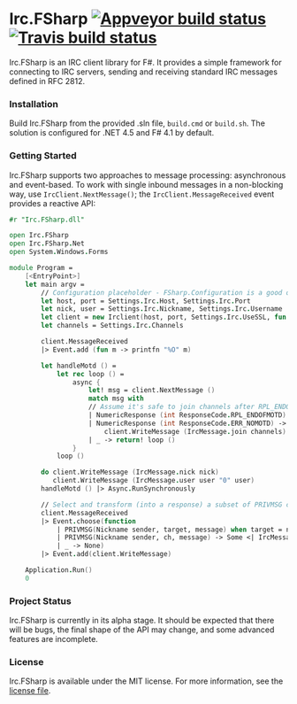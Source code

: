 # Irc.FSharp [![Appveyor build status](https://ci.appveyor.com/api/projects/status/phblrb0ix2g1kowr?svg=true)](https://ci.appveyor.com/project/cagyirey/irc-fsharp) [![Travis build status](https://travis-ci.org/cagyirey/Irc.FSharp.svg?branch=master)](https://travis-ci.org/cagyirey/Irc.FSharp)

Irc.FSharp is an IRC client library for F#. It provides a simple framework for connecting to IRC servers, sending and receiving standard IRC messages defined in RFC 2812.

### Installation

Build Irc.FSharp from the provided .sln file, `build.cmd` or `build.sh`. The solution is configured for .NET 4.5 and F# 4.1 by default.

### Getting Started

Irc.FSharp supports two approaches to message processing: asynchronous and event-based. To work with single inbound messages in a non-blocking way, use `IrcClient.NextMessage()`; the `IrcClient.MessageReceived` event provides a reactive API:

```fsharp
#r "Irc.FSharp.dll"

open Irc.FSharp
open Irc.FSharp.Net
open System.Windows.Forms

module Program = 
    [<EntryPoint>]
    let main argv = 
        // Configuration placeholder - FSharp.Configuration is a good option
        let host, port = Settings.Irc.Host, Settings.Irc.Port
        let nick, user = Settings.Irc.Nickname, Settings.Irc.Username
        let client = new Irclient(host, port, Settings.Irc.UseSSL, fun _ _ _ _ -> true)
        let channels = Settings.Irc.Channels

        client.MessageReceived
        |> Event.add (fun m -> printfn "%O" m)

        let handleMotd () =
            let rec loop () =
                async {
                    let! msg = client.NextMessage ()
                    match msg with
                    // Assume it's safe to join channels after RPL_ENDOFMOTD or ERR_NOMOTD.
                    | NumericResponse (int ResponseCode.RPL_ENDOFMOTD)
                    | NumericResponse (int ResponseCode.ERR_NOMOTD) ->
                        client.WriteMessage (IrcMessage.join channels)
                    | _ -> return! loop ()
                }
            loop ()

        do client.WriteMessage (IrcMessage.nick nick)
           client.WriteMessage (IrcMessage.user user "0" user)
        handleMotd () |> Async.RunSynchronously

        // Select and transform (into a response) a subset of PRIVMSG commands and run a command (function) on the output
        client.MessageReceived
        |> Event.choose(function
            | PRIVMSG(Nickname sender, target, message) when target = nick -> Some <| IrcMessage.privmsg [ sender ] "Hello!"
            | PRIVMSG(Nickname sender, ch, message) -> Some <| IrcMessage.privmsg [ch] (sprintf "%s: Hello!" sender)
            | _ -> None)
        |> Event.add(client.WriteMessage)

    Application.Run()
    0
```

### Project Status

Irc.FSharp is currently in its alpha stage. It should be expected that there will be bugs, the final shape of the API may change, and some advanced features are incomplete.

### License

Irc.FSharp is available under the MIT license. For more information, see the [license file](https://github.com/cagyirey/Irc.FSharp/blob/master/LICENSE.md).

